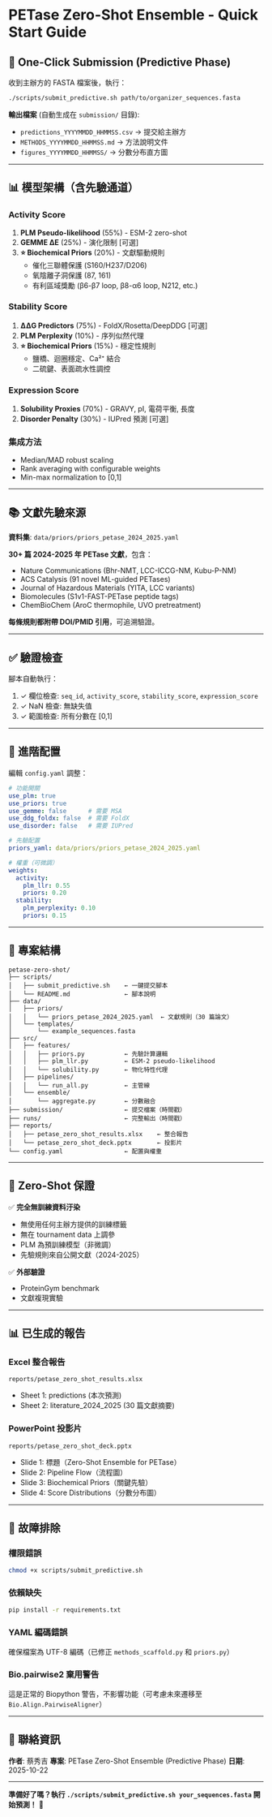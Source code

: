 # PETase Zero-Shot Ensemble - Quick Start Guide

## 🚀 One-Click Submission (Predictive Phase)

收到主辦方的 FASTA 檔案後，執行：

```bash
./scripts/submit_predictive.sh path/to/organizer_sequences.fasta
```

**輸出檔案** (自動生成在 `submission/` 目錄):
- `predictions_YYYYMMDD_HHMMSS.csv` → 提交給主辦方
- `METHODS_YYYYMMDD_HHMMSS.md` → 方法說明文件
- `figures_YYYYMMDD_HHMMSS/` → 分數分布直方圖

---

## 📊 模型架構（含先驗通道）

### Activity Score
1. **PLM Pseudo-likelihood** (55%) - ESM-2 zero-shot
2. **GEMME ΔE** (25%) - 演化限制 [可選]
3. **⭐ Biochemical Priors** (20%) - 文獻驅動規則
   - 催化三聯體保護 (S160/H237/D206)
   - 氧陰離子洞保護 (87, 161)
   - 有利區域獎勵 (β6-β7 loop, β8-α6 loop, N212, etc.)

### Stability Score
1. **ΔΔG Predictors** (75%) - FoldX/Rosetta/DeepDDG [可選]
2. **PLM Perplexity** (10%) - 序列似然代理
3. **⭐ Biochemical Priors** (15%) - 穩定性規則
   - 鹽橋、迴圈穩定、Ca²⁺ 結合
   - 二硫鍵、表面疏水性調控

### Expression Score
1. **Solubility Proxies** (70%) - GRAVY, pI, 電荷平衡, 長度
2. **Disorder Penalty** (30%) - IUPred 預測 [可選]

### 集成方法
- Median/MAD robust scaling
- Rank averaging with configurable weights
- Min-max normalization to [0,1]

---

## 📚 文獻先驗來源

**資料集**: `data/priors/priors_petase_2024_2025.yaml`

**30+ 篇 2024-2025 年 PETase 文獻**，包含：
- Nature Communications (Bhr-NMT, LCC-ICCG-NM, Kubu-P-NM)
- ACS Catalysis (91 novel ML-guided PETases)
- Journal of Hazardous Materials (YITA, LCC variants)
- Biomolecules (S1v1-FAST-PETase peptide tags)
- ChemBioChem (AroC thermophile, UVO pretreatment)

**每條規則都附帶 DOI/PMID 引用**，可追溯驗證。

---

## ✅ 驗證檢查

腳本自動執行：
1. ✓ 欄位檢查: `seq_id`, `activity_score`, `stability_score`, `expression_score`
2. ✓ NaN 檢查: 無缺失值
3. ✓ 範圍檢查: 所有分數在 [0,1]

---

## 🔧 進階配置

編輯 `config.yaml` 調整：

```yaml
# 功能開關
use_plm: true
use_priors: true
use_gemme: false      # 需要 MSA
use_ddg_foldx: false  # 需要 FoldX
use_disorder: false   # 需要 IUPred

# 先驗配置
priors_yaml: data/priors/priors_petase_2024_2025.yaml

# 權重（可微調）
weights:
  activity:
    plm_llr: 0.55
    priors: 0.20
  stability:
    plm_perplexity: 0.10
    priors: 0.15
```

---

## 📁 專案結構

```
petase-zero-shot/
├── scripts/
│   ├── submit_predictive.sh    ← 一鍵提交腳本
│   └── README.md               ← 腳本說明
├── data/
│   ├── priors/
│   │   └── priors_petase_2024_2025.yaml  ← 文獻規則（30 篇論文）
│   └── templates/
│       └── example_sequences.fasta
├── src/
│   ├── features/
│   │   ├── priors.py           ← 先驗計算邏輯
│   │   ├── plm_llr.py          ← ESM-2 pseudo-likelihood
│   │   └── solubility.py       ← 物化特性代理
│   ├── pipelines/
│   │   └── run_all.py          ← 主管線
│   └── ensemble/
│       └── aggregate.py        ← 分數融合
├── submission/                 ← 提交檔案（時間戳）
├── runs/                       ← 完整輸出（時間戳）
├── reports/
│   ├── petase_zero_shot_results.xlsx    ← 整合報告
│   └── petase_zero_shot_deck.pptx       ← 投影片
└── config.yaml                 ← 配置與權重
```

---

## 🎯 Zero-Shot 保證

✅ **完全無訓練資料汙染**
- 無使用任何主辦方提供的訓練標籤
- 無在 tournament data 上調參
- PLM 為預訓練模型（非微調）
- 先驗規則來自公開文獻（2024-2025）

✅ **外部驗證**
- ProteinGym benchmark
- 文獻複現實驗

---

## 📊 已生成的報告

### Excel 整合報告
`reports/petase_zero_shot_results.xlsx`
- Sheet 1: predictions (本次預測)
- Sheet 2: literature_2024_2025 (30 篇文獻摘要)

### PowerPoint 投影片
`reports/petase_zero_shot_deck.pptx`
- Slide 1: 標題（Zero-Shot Ensemble for PETase）
- Slide 2: Pipeline Flow（流程圖）
- Slide 3: Biochemical Priors（關鍵先驗）
- Slide 4: Score Distributions（分數分布圖）

---

## 🐛 故障排除

### 權限錯誤
```bash
chmod +x scripts/submit_predictive.sh
```

### 依賴缺失
```bash
pip install -r requirements.txt
```

### YAML 編碼錯誤
確保檔案為 UTF-8 編碼（已修正 `methods_scaffold.py` 和 `priors.py`）

### Bio.pairwise2 棄用警告
這是正常的 Biopython 警告，不影響功能（可考慮未來遷移至 `Bio.Align.PairwiseAligner`）

---

## 📧 聯絡資訊

**作者**: 蔡秀吉
**專案**: PETase Zero-Shot Ensemble (Predictive Phase)
**日期**: 2025-10-22

---

**準備好了嗎？執行 `./scripts/submit_predictive.sh your_sequences.fasta` 開始預測！** 🚀
